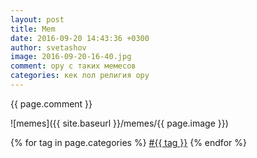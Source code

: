 ```yaml
---
layout: post
title: Mem
date: 2016-09-20 14:43:36 +0300
author: svetashov
image: 2016-09-20-16-40.jpg
comment: ору с таких мемесов
categories: кек лол религия ору
---
```


{{ page.comment }}

![memes]({{ site.baseurl }}/memes/{{ page.image }})

{% for tag in page.categories %}
    		<a href="/tag.md/?tag={{ tag }}">#{{ tag }}</a>
{% endfor %}

